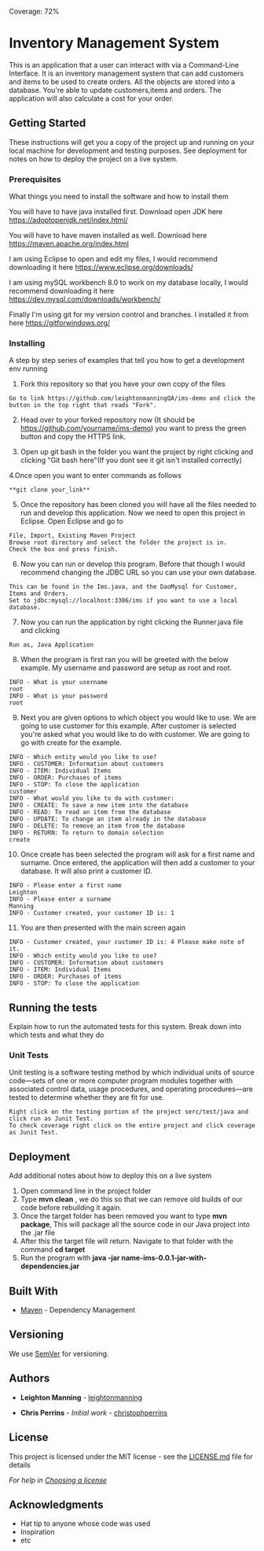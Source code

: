Coverage: 72%
# Inventory Management System

This is an application that a user can interact with via a Command-Line Interface. It is an inventory management system that can add customers and items to be used to create orders. All the objects are stored into a database. You're able to update customers,items and orders. The application will also calculate a cost for your order.

## Getting Started

These instructions will get you a copy of the project up and running on your local machine for development and testing purposes. See deployment for notes on how to deploy the project on a live system.

### Prerequisites

What things you need to install the software and how to install them


You will have to have java installed first. Download open JDK here
https://adoptopenjdk.net/index.html/

You will have to have maven installed as well. Download here
https://maven.apache.org/index.html

I am using Eclipse to open and edit my files, I would recommend downloading it here
https://www.eclipse.org/downloads/

I am using mySQL workbench 8.0 to work on my database locally, I would recommend downloading it here
https://dev.mysql.com/downloads/workbench/

Finally I'm using git for my version control and branches. I installed it from here
https://gitforwindows.org/


### Installing

A step by step series of examples that tell you how to get a development env running

1. Fork this repository so that you have your own copy of the files

```
Go to link https://github.com/leightonmanningQA/ims-demo and click the button in the top right that reads "Fork".

```
2. Head over to your forked repository now (It should be https://github.com/yourname/ims-demo) you want to press the green button and copy the HTTPS link.

3. Open up git bash in the folder you want the project by right clicking and clicking "Git bash here"(If you dont see it git isn't installed correctly)

4.Once open you want to enter commands as follows

```
**git clone your_link**

```
5. Once the repository has been cloned you will have all the files needed to run and develop this application. Now we need to open this project in Eclipse. Open Eclipse and go to
```
File, Import, Existing Maven Project
Browse root directory and select the folder the project is in.
Check the box and press finish.

```

6. Now you can run or develop this program. Before that though I would recommend changing the JDBC URL so you can use your own database.
```
This can be found in the Ims.java, and the DaoMysql for Customer, Items and Orders.
Set to jdbc:mysql://localhost:3306/ims if you want to use a local database.

```
7. Now you can run the application by right clicking the Runner.java file and clicking 
```
Run as, Java Application

```
8. When the program is first ran you will be greeted with the below example. My username and password are setup as root and root. 

```
INFO - What is your username
root
INFO - What is your password
root
```
9. Next you are given options to which object you would like to use. We are going to use customer for this example. After customer is selected you're asked what you would
like to do with customer. We are going to go with create for the example.
```
INFO - Which entity would you like to use?
INFO - CUSTOMER: Information about customers
INFO - ITEM: Individual Items
INFO - ORDER: Purchases of items
INFO - STOP: To close the application
customer
INFO - What would you like to do with customer:
INFO - CREATE: To save a new item into the database
INFO - READ: To read an item from the database
INFO - UPDATE: To change an item already in the database
INFO - DELETE: To remove an item from the database
INFO - RETURN: To return to domain selection
create
```
10. Once create has been selected the program will ask for a first name and surname. Once entered, the application will then add a customer to your database.
It will also print a customer ID.
```
INFO - Please enter a first name
Leighton
INFO - Please enter a surname
Manning
INFO - Customer created, your customer ID is: 1
```
11. You are then presented with the main screen again 
```
INFO - Customer created, your customer ID is: 4 Please make note of it.
INFO - Which entity would you like to use?
INFO - CUSTOMER: Information about customers
INFO - ITEM: Individual Items
INFO - ORDER: Purchases of items
INFO - STOP: To close the application
```

## Running the tests

Explain how to run the automated tests for this system. Break down into which tests and what they do

### Unit Tests 

Unit testing is a software testing method by which individual units of source code—sets of one or more computer program modules together with associated control data, usage procedures, and operating procedures—are tested to determine whether they are fit for use.

```
Right click on the testing portion of the project serc/test/java and click run as Junit Test. 
To check coverage right click on the entire project and click coverage as Junit Test.
```


## Deployment

Add additional notes about how to deploy this on a live system
1. Open command line in the project folder
2. Type **mvn clean** , we do this so that we can remove old builds of our code before rebuilding it again.
3. Once the target folder has been removed you want to type **mvn package**, This will package all the source code in our Java project into the .jar file
4. After this the target file will return. Navigate to that folder with the command **cd target**
5. Run the program with **java -jar name-ims-0.0.1-jar-with-dependencies.jar**

## Built With

* [Maven](https://maven.apache.org/) - Dependency Management

## Versioning

We use [SemVer](http://semver.org/) for versioning.

## Authors

* **Leighton Manning**  - [leightonmanning](https://github.com/leightonmanningQA)


* **Chris Perrins** - *Initial work* - [christophperrins](https://github.com/christophperrins)

## License

This project is licensed under the MIT license - see the [LICENSE.md](LICENSE.md) file for details 

*For help in [Choosing a license](https://choosealicense.com/)*

## Acknowledgments

* Hat tip to anyone whose code was used
* Inspiration
* etc
